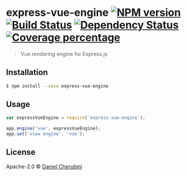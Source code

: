 
# express-vue-engine [![NPM version][npm-image]][npm-url] [![Build Status][travis-image]][travis-url] [![Dependency Status][daviddm-image]][daviddm-url] [![Coverage percentage][coveralls-image]][coveralls-url]
> Vue rendering engine for Express.js

## Installation

```sh
$ npm install --save express-vue-engine
```

## Usage

```js
var expressVueEngine = require('express-vue-engine');

app.engine('vue', expressVueEngine);
app.set('view engine', 'vue');
```
## License

Apache-2.0 © [Daniel Cherubini](https://cherubini.casa)


[npm-image]: https://badge.fury.io/js/express-vue-engine.svg
[npm-url]: https://npmjs.org/package/express-vue-engine
[travis-image]: https://travis-ci.org/danmademe/express-vue-engine.svg?branch=master
[travis-url]: https://travis-ci.org/danmademe/express-vue-engine
[daviddm-image]: https://david-dm.org/danmademe/express-vue-engine.svg?theme=shields.io
[daviddm-url]: https://david-dm.org/danmademe/express-vue-engine
[coveralls-image]: https://coveralls.io/repos/danmademe/express-vue-engine/badge.svg
[coveralls-url]: https://coveralls.io/r/danmademe/express-vue-engine
